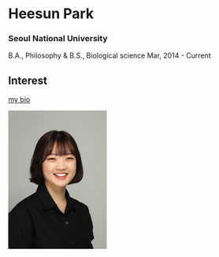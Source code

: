 # Heesun Park
### Seoul National University
B.A., Philosophy & B.S., Biological science Mar, 2014 - Current


## Interest



[my bio](./heesunbio.html)


<img align="left" width="200" src="heesun_img.JPG">
